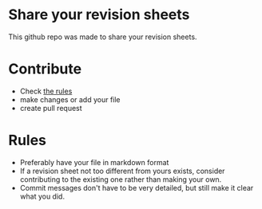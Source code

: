 # Share your revision sheets
This github repo was made to share your revision sheets. 

# Contribute
- Check [the rules](#Rules)
- make changes or add your file
- create pull request

# Rules
- Preferably have your file in markdown format
- If a revision sheet not too different from yours exists, consider contributing to the existing one rather than making your own.
- Commit messages don't have to be very detailed, but still make it clear what you did.
